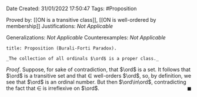 <div class="topSpace"></div>

Date Created: 31/01/2022 17:50:47
Tags: #Proposition

Proved by: [[ON is a transitive class]], [[ON is well-ordered by membership]]
Justifications: _Not Applicable_

Generalizations: _Not Applicable_
Counterexamples: _Not Applicable_

``` ad-Proposition
title: Proposition (Burali-Forti Paradox).

_The collection of all ordinals $\ord$ is a proper class._

```

_Proof_. Suppose, for sake of contradiction, that $\ord$ is a set. It follows that $\ord$ is a transitive set and that $\in$ well-orders $\ord$, so, by definition, we see that $\ord$ is an ordinal number. But then $\ord\in\ord$, contradicting the fact that $\in$ is irreflexive on $\ord$.<span style="float:right;">$\blacksquare$</span>
